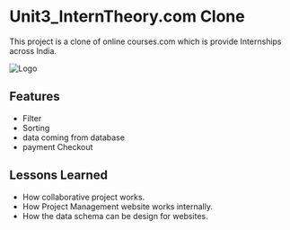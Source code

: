 # Unit3_InternTheory.com Clone
This project is a clone of online courses.com which is provide Internships across India.

![Logo](https://assets.interntheory.com/creative/logo.png)



## Features

- Filter
- Sorting
- data coming from database
- payment Checkout

  
## Lessons Learned

- How collaborative project works.
- How Project Management website works internally.
- How the data schema can be design for websites.
  



  
